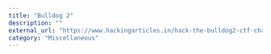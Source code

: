 ```yaml
---
title: "Bulldog 2"
description: ""
external_url: "https://www.hackingarticles.in/hack-the-bulldog2-ctf-challenge/"
category: "Miscellaneous"
---
```

